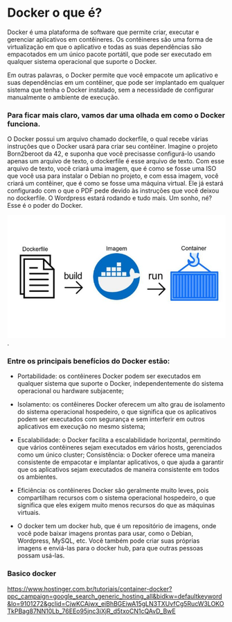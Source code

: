 
# Docker o que é?

Docker é uma plataforma de software que permite criar, executar e gerenciar aplicativos em contêineres. Os contêineres são uma forma de virtualização em que o aplicativo e todas as suas dependências são empacotados em um único pacote portátil, que pode ser executado em qualquer sistema operacional que suporte o Docker.

Em outras palavras, o Docker permite que você empacote um aplicativo e suas dependências em um contêiner, que pode ser implantado em qualquer sistema que tenha o Docker instalado, sem a necessidade de configurar manualmente o ambiente de execução.

### Para ficar mais claro, vamos dar uma olhada em como o Docker funciona.

O Docker possui um arquivo chamado dockerfile, o qual recebe várias instruções que o Docker usará para criar seu contêiner. Imagine o projeto Born2beroot da 42, e suponha que você precisasse configurá-lo usando apenas um arquivo de texto, o dockerfile é esse arquivo de texto. Com esse arquivo de texto, você criará uma imagem, que é como se fosse uma ISO que você usa para instalar o Debian no projeto, e com essa imagem, você criará um contêiner, que é como se fosse uma máquina virtual. Ele já estará configurado com o que o PDF pede devido às instruções que você deixou no dockerfile. O Wordpress estará rodando e tudo mais. Um sonho, né? Esse é o poder do Docker.

![Docker imagem explicativa](./.github/images/docker.png).
### Entre os principais benefícios do Docker estão:

* Portabilidade: os contêineres Docker podem ser executados em qualquer sistema que suporte o Docker,
independentemente do sistema operacional ou hardware subjacente;

* Isolamento: os contêineres Docker oferecem um alto grau de isolamento do sistema operacional hospedeiro,
o que significa que os aplicativos podem ser executados com segurança e sem interferir em outros aplicativos em execução no mesmo sistema;

* Escalabilidade: o Docker facilita a escalabilidade horizontal, permitindo que vários contêineres sejam executados em vários hosts, gerenciados como um único cluster;
Consistência: o Docker oferece uma maneira consistente de empacotar e implantar aplicativos, o que ajuda a garantir que os aplicativos sejam executados de maneira consistente em todos os ambientes.

* Eficiência: os contêineres Docker são geralmente muito leves, pois compartilham recursos com o sistema operacional hospedeiro, o que significa que eles exigem muito menos recursos do que as máquinas virtuais.

* O docker tem um docker hub, que é um repositório de imagens, onde você pode baixar imagens prontas para usar, como o Debian, Wordpress, MySQL, etc. Você também pode criar suas próprias imagens e enviá-las para o docker hub, para que outras pessoas possam usá-las.

### Basico docker

https://www.hostinger.com.br/tutoriais/container-docker?ppc_campaign=google_search_generic_hosting_all&bidkw=defaultkeyword&lo=9101272&gclid=CjwKCAjwx_eiBhBGEiwA15gLN3TXUvfCg5RucW3LOKOTkPBag87NN10Lb_76EEo95jnc3iXjR_d5txoCN1cQAvD_BwE
